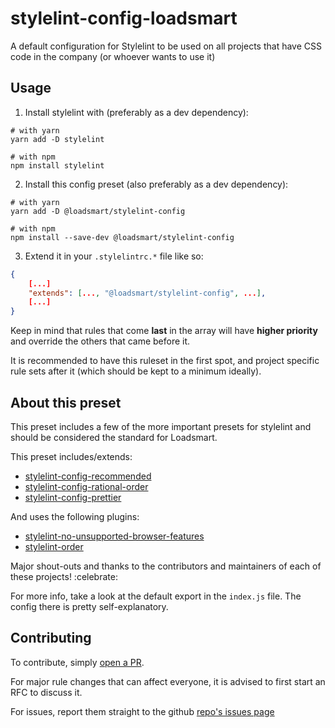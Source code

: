 # stylelint-config-loadsmart
A default configuration for Stylelint to be used on all projects that have CSS code in the company (or whoever wants to use it)

## Usage

1. Install stylelint with (preferably as a dev dependency):
```shell
# with yarn
yarn add -D stylelint

# with npm
npm install stylelint
```

2. Install this config preset (also preferably as a dev dependency):
```shell
# with yarn
yarn add -D @loadsmart/stylelint-config

# with npm
npm install --save-dev @loadsmart/stylelint-config
```

3. Extend it in your `.stylelintrc.*` file like so:
```json
{
    [...]
    "extends": [..., "@loadsmart/stylelint-config", ...],
    [...]
}
```

Keep in mind that rules that come **last** in the array will have **higher priority** and override the others that came before it.

It is recommended to have this ruleset in the first spot, and project specific rule sets after it (which should be kept to a minimum ideally).

## About this preset

This preset includes a few of the more important presets for stylelint and should be considered the standard for Loadsmart.

This preset includes/extends:

- [stylelint-config-recommended](https://github.com/stylelint/stylelint-config-recommended)
- [stylelint-config-rational-order](https://github.com/constverum/stylelint-config-rational-order)
- [stylelint-config-prettier](https://github.com/prettier/stylelint-config-prettier)

And uses the following plugins:

- [stylelint-no-unsupported-browser-features](https://github.com/ismay/stylelint-no-unsupported-browser-features)
- [stylelint-order](https://github.com/hudochenkov/stylelint-order)

Major shout-outs and thanks to the contributors and maintainers of each of these projects! :celebrate:

For more info, take a look at the default export in the `index.js` file. The config there is pretty self-explanatory.

## Contributing

To contribute, simply [open a PR](https://github.com/loadsmart/stylelint-config-loadsmart/pulls).

For major rule changes that can affect everyone, it is advised to first start an RFC to discuss it.

For issues, report them straight to the github [repo's issues page](https://github.com/loadsmart/stylelint-config-loadsmart/issues)